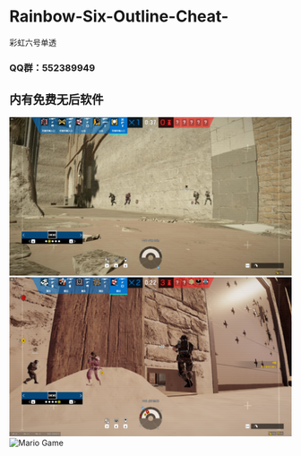 # Rainbow-Six-Outline-Cheat-
彩虹六号单透

### QQ群：552389949
## 内有免费无后软件
<img src="https://github.com/ZZZ-Monster/Rainbow-Six-Outline-Cheat-/blob/main/1.jpg" alt="Mario Game" width="980">
<img src="https://github.com/ZZZ-Monster/Rainbow-Six-Outline-Cheat-/blob/main/2.png" alt="Mario Game" width="980">
<img src="https://github.com/ZZZ-Monster/Rainbow-Six-Outline-Cheat-/blob/main/3.jpg" alt="Mario Game" width="980">
